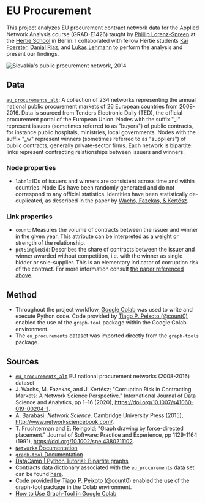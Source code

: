 # EU Procurement
This project analyzes EU procurement contract network data for the Applied Network Analysis course (GRAD-E1426) taught by [Phillip Lorenz-Spreen](https://www.mpib-berlin.mpg.de/staff/philipp-lorenz-spreen) at the [Hertie School](https://www.hertie-school.org/en/) in Berlin. I collaborated with fellow Hertie students [Kai Foerster](https://github.com/kaifoerster), [Danial Riaz](https://github.com/danialriaz/), and [Lukas Lehmann](https://github.com/lukaslehmann-R) to perform the analysis and present our findings.

![Slovakia's public procurement network, 2014](https://raw.githubusercontent.com/smkerr/EU_procurement/main/img/default_layout/SK_2014.png)

## Data

[`eu_procurements_alt`](https://networks.skewed.de/net/eu_procurements_alt): A collection of 234 networks representing the annual national public procurement markets of 26 European countries from 2008-2016. Data is sourced from Tenders Electronic Daily (TED), the official procurement portal of the European Union. Nodes with the suffix "_i" represent issuers (sometimes referred to as "buyers") of public contracts, for instance public hospitals, ministries, local governments. Nodes with the suffix "_w" represent winners (sometimes referred to as "suppliers") of public contracts, generally private-sector firms. Each network is bipartite: links represent contracting relationships between issuers and winners. 

### Node properties
* `label`: IDs of issuers and winners are consistent across time and within countries. Node IDs have been randomly generated and do not correspond to any official statistics. Identities have been statistically de-duplicated, as described in the paper by [Wachs, Fazekas, & Kertész](https://link.springer.com/article/10.1007/s41060-019-00204-1).

### Link properties
* `count`: Measures the volume of contracts between the issuer and winner in the given year. This attribute can be interpreted as a weight or strength of the relationship.
* `pctSingleBid`: Describes the share of contracts between the issuer and winner awarded without competition, i.e. with the winner as single bidder or sole-supplier. This is an elementary indicator of corruption risk of the contract. For more information consult [the paper referenced above](https://link.springer.com/article/10.1007/s41060-019-00204-1).

## Method
* Throughout the project workflow, [Google Colab](https://colab.research.google.com/) was used to write and execute Python code. Code provided by [Tiago P. Peixoto (@count0)](https://github.com/count0/colab-gt/blob/master/colab-gt.ipynb) enabled the use of the `graph-tool` package within the Google Colab environment.
* The `eu_procurements` dataset was imported directly from the `graph-tools` package.

## Sources
* [`eu_procurements_alt`](https://networks.skewed.de/net/eu_procurements_alt) EU national procurement networks (2008-2016) dataset
* J. Wachs, M. Fazekas, and J. Kertész; "Corruption Risk in Contracting Markets: A Network Science Perspective." International Journal of Data Science and Analytics, pp 1–16 (2020), https://doi.org/10.1007/s41060-019-00204-1.
* A. Barabási; *Network Science*. Cambridge University Press (2015), http://www.networksciencebook.com/.
* T. Fruchterman and E. Reingold; "Graph drawing by force-directed placement." Journal of Software: Practice and Experience, pp 1129-1164 (1991), https://doi.org/10.1002/spe.4380211102.
* [`NetworkX` Documentation](https://networkx.org/documentation/stable/)
* [`graph-tool` Documentation](https://graph-tool.skewed.de/static/doc/index.html)
* [DataCamp | Python Tutorial: Bipartite graphs](https://www.youtube.com/watch?v=IjomzV8Crxg)
* Contracts data dictionary associated with the `eu_procurements` data set can be found [here](https://zenodo.org/records/3537986).
* Code provided by [Tiago P. Peixoto (@count0)](https://github.com/count0/colab-gt/blob/master/colab-gt.ipynb) enabled the use of the graph-tool package in the Colab environment.
* [How to Use Graph-Tool in Google Colab](https://colab.research.google.com/github/count0/colab-gt/blob/master/colab-gt.ipynb#scrollTo=GQ18Kd5F3uKe)
